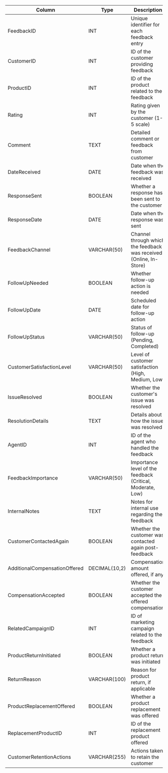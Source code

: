 | Column | Type | Description |
| --- | --- | --- |
| FeedbackID | INT | Unique identifier for each feedback entry |
| CustomerID | INT | ID of the customer providing feedback |
| ProductID | INT | ID of the product related to the feedback |
| Rating | INT | Rating given by the customer (1-5 scale) |
| Comment | TEXT | Detailed comment or feedback from customer |
| DateReceived | DATE | Date when the feedback was received |
| ResponseSent | BOOLEAN | Whether a response has been sent to the customer |
| ResponseDate | DATE | Date when the response was sent |
| FeedbackChannel | VARCHAR(50) | Channel through which the feedback was received (Online, In-Store) |
| FollowUpNeeded | BOOLEAN | Whether follow-up action is needed |
| FollowUpDate | DATE | Scheduled date for follow-up action |
| FollowUpStatus | VARCHAR(50) | Status of follow-up (Pending, Completed) |
| CustomerSatisfactionLevel | VARCHAR(50) | Level of customer satisfaction (High, Medium, Low) |
| IssueResolved | BOOLEAN | Whether the customer's issue was resolved |
| ResolutionDetails | TEXT | Details about how the issue was resolved |
| AgentID | INT | ID of the agent who handled the feedback |
| FeedbackImportance | VARCHAR(50) | Importance level of the feedback (Critical, Moderate, Low) |
| InternalNotes | TEXT | Notes for internal use regarding the feedback |
| CustomerContactedAgain | BOOLEAN | Whether the customer was contacted again post-feedback |
| AdditionalCompensationOffered | DECIMAL(10,2) | Compensation amount offered, if any |
| CompensationAccepted | BOOLEAN | Whether the customer accepted the offered compensation |
| RelatedCampaignID | INT | ID of marketing campaign related to the feedback |
| ProductReturnInitiated | BOOLEAN | Whether a product return was initiated |
| ReturnReason | VARCHAR(100) | Reason for product return, if applicable |
| ProductReplacementOffered | BOOLEAN | Whether a product replacement was offered |
| ReplacementProductID | INT | ID of the replacement product offered |
| CustomerRetentionActions | VARCHAR(255) | Actions taken to retain the customer |